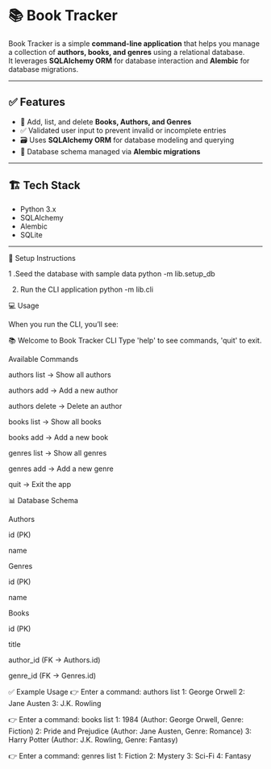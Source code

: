  # 📚 Book Tracker

Book Tracker is a simple **command-line application** that helps you manage a collection of **authors, books, and genres** using a relational database.  
It leverages **SQLAlchemy ORM** for database interaction and **Alembic** for database migrations.

---

## ✅ Features

- 📖 Add, list, and delete **Books, Authors, and Genres**  
- ✅ Validated user input to prevent invalid or incomplete entries  
- 🗃️ Uses **SQLAlchemy ORM** for database modeling and querying  
- 🔄 Database schema managed via **Alembic migrations**  

---

## 🏗️ Tech Stack
- Python 3.x  
- SQLAlchemy  
- Alembic  
- SQLite  

---

 🚀 Setup Instructions

 
 
1 .Seed the database with sample data
python -m lib.setup_db

2. Run the CLI application
python -m lib.cli

💻 Usage

When you run the CLI, you’ll see:

📚 Welcome to Book Tracker CLI
Type 'help' to see commands, 'quit' to exit.

Available Commands

authors list → Show all authors

authors add → Add a new author

authors delete → Delete an author

books list → Show all books

books add → Add a new book

genres list → Show all genres

genres add → Add a new genre

quit → Exit the app

📊 Database Schema

Authors

id (PK)

name

Genres

id (PK)

name

Books

id (PK)

title

author_id (FK → Authors.id)

genre_id (FK → Genres.id)

✅ Example Usage
👉 Enter a command: authors list
1: George Orwell
2: Jane Austen
3: J.K. Rowling

👉 Enter a command: books list
1: 1984 (Author: George Orwell, Genre: Fiction)
2: Pride and Prejudice (Author: Jane Austen, Genre: Romance)
3: Harry Potter (Author: J.K. Rowling, Genre: Fantasy)

👉 Enter a command: genres list
1: Fiction
2: Mystery
3: Sci-Fi
4: Fantasy
